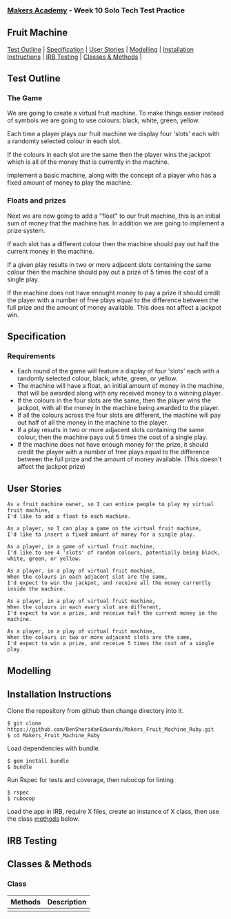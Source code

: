 ### [Makers Academy](http://www.makersacademy.com) - Week 10 Solo Tech Test Practice
Fruit Machine
-

[Test Outline](#Outline) | [Specification](#Specification) | [User Stories](#Story) | [Modelling](#Modelling) | [Installation Instructions](#Installation) | [IRB Testing](#IRB_Testing) | [Classes & Methods](#Methods) |


## <a name="Outline">Test Outline</a>

### The Game

We are going to create a virtual fruit machine. To make things easier instead of symbols we are going to use colours: black, white, green, yellow.

Each time a player plays our fruit machine we display four 'slots' each with a randomly selected colour in each slot.

If the colours in each slot are the same then the player wins the jackpot which is all of the money that is currently in the machine.

Implement a basic machine, along with the concept of a player who has a fixed amount of money to play the machine.

### Floats and prizes

Next we are now going to add a "float" to our fruit machine, this is an initial sum of money that the machine has. In addition we are going to implement a prize system.

If each slot has a different colour then the machine should pay out half the current money in the machine.

If a given play results in two or more adjacent slots containing the same colour then the machine should pay out a prize of 5 times the cost of a single play.

If the machine does not have enought money to pay a prize it should credit the player with a number of free plays equal to the difference between the full prize and the amount of money available. This does not affect a jackpot win.

## <a name="Specification">Specification</a>

### Requirements

* Each round of the game will feature a display of four 'slots' each with a randomly selected colour, black, white, green, or yellow.
* The machine will have a float, an initial amount of money in the machine, that will be awarded along with any received money to a winning player.
* If the colours in the four slots are the same, then the player wins the jackpot, with all the money in the machine being awarded to the player.
* If all the colours across the four slots are different, the machine will pay out half of all the money in the machine to the player.
* If a play results in two or more adjacent slots containing the same colour, then the machine pays out 5 times the cost of a single play.
* If the machine does not have enough money for the prize, it should credit the player with a number of free plays equal to the difference between the full prize and the amount of money available. (This doesn't affect the jackpot prize)

## <a name="Story">User Stories</a>

```
As a fruit machine owner, so I can entice people to play my virtual fruit machine,
I'd like to add a float to each machine.

As a player, so I can play a game on the virtual fruit machine, 
I'd like to insert a fixed amount of money for a single play.

As a player, in a game of virtual fruit machine,
I'd like to see 4 'slots' of random colours, potentially being black, white, green, or yellow.

As a player, in a play of virtual fruit machine, 
When the colours in each adjacent slot are the same,
I'd expect to win the jackpot, and receive all the money currently inside the machine.

As a player, in a play of virtual fruit machine, 
When the colours in each every slot are different,
I'd expect to win a prize, and receive half the current money in the machine.

As a player, in a play of virtual fruit machine, 
When the colours in two or more adjacent slots are the same,
I'd expect to win a prize, and receive 5 times the cost of a single play.
```

## <a name="Modelling">Modelling</a>


## <a name="Installation">Installation Instructions</a>

Clone the repository from github then change directory into it.
```
$ git clone https://github.com/BenSheridanEdwards/Makers_Fruit_Machine_Ruby.git
$ cd Makers_Fruit_Machine_Ruby
```

Load dependencies with bundle.
```
$ gem install bundle
$ bundle
```

Run Rspec for tests and coverage, then rubocop for linting
```
$ rspec
$ rubocop
```

Load the app in IRB, require X files, create an instance of X class, then use the class [methods](#Methods) below.

## <a name="IRB_Testing">IRB Testing</a>


## <a name="Methods">Classes & Methods</a>

### Class

| Methods | Description |
| --- | --- |
| | | 
